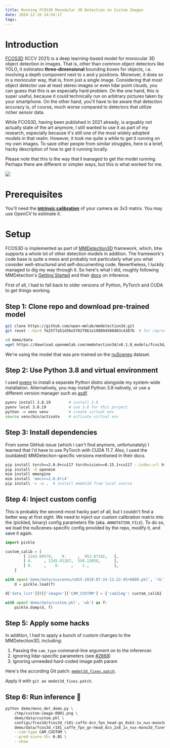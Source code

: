 ```yaml
---
title: Running FCOS3D Monodular 3D Detection on Custom Images
date: 2024-12-16 14:54:17
tags:
---
```


# Introduction 

[FCOS3D](https://arxiv.org/abs/2104.10956) (ICCV 2021) is a deep learning-based model for monocular 3D object detection in images. That is, other than common object detectors like YOLO, it estimates **three-dimensional** bounding boxes for objects, i.e. involving a depth component next to x and y positions. Moreover, it does so in a _monocular_ way, that is, from just a single image. Considering that most object detector use at least stereo images or even lidar point clouds, you can guess that this is an especially hard problem. On the one hand, this is super useful, because it could technically run on arbitrary pictures taken by your smartphone. On the other hand, you'll have to be aware that detection accuracy is, of course, much worse compared to detectors that utilize richer sensor data.

While FCOS3D, having been published in 2021 already, is arguably not actually state of the art anymore, I still wanted to use it as part of my research, especially because it's still one of the most widely adopted models in that realm. However, it took me quite a while to get it running on my own images. To save other people from similar struggles, here is a brief, hacky description of how to get it running locally.

Please note that this is the way that **I** managed to get the model running. Perhaps there are different or simpler ways, but this is what worked for me.

![](images/fcos3d.webp)

# Prerequisites
You'll need the [**intrinsic calibration**](https://docs.opencv.org/4.x/dc/dbb/tutorial_py_calibration.html) of your camera as 3x3 matrix. You may use OpenCV to estimate it.

# Setup

FCOS3D is implemented as part of [MMDetection3D](https://mmdetection3d.readthedocs.io) framework, which, btw. supports a whole lot of other detection models in addition. The framework's code base is quite a mess and probably not particularly what you what consider well-structured and self-documenting code. Nevertheless, I luckily managed to dig my way through it. So here's what I did, roughly following MMDetection's [Getting Started](https://mmdetection3d.readthedocs.io/en/latest/get_started.html) and their [docs](https://mmdetection3d.readthedocs.io/en/latest/user_guides/inference.html#monocular-3d-demo) on inference.

First of all, I had to fall back to older versions of Python, PyTorch and CUDA to get things working. 

## Step 1: Clone repo and download pre-trained model
```bash
git clone https://github.com/open-mmlab/mmdetection3d.git
git reset --hard fe25f7a51d36e3702f961e198894580d83c4387b  # for reproducibility

cd demo/data
wget https://download.openmmlab.com/mmdetection3d/v0.1.0_models/fcos3d/fcos3d_r101_caffe_fpn_gn-head_dcn_2x8_1x_nus-mono3d_finetune/fcos3d_r101_caffe_fpn_gn-head_dcn_2x8_1x_nus-mono3d_finetune_20210717_095645-8d806dc2.pth
```

We're using the model that was pre-trained on the [nuScenes](https://www.nuscenes.org/) dataset.

## Step 2: Use Python 3.8 and virtual environment

I used [pyenv](https://github.com/pyenv/pyenv) to install a separate Python distro alongside my system-wide installation. Alternatively, you may install Python 3.8 natively, or use a different version manager such as [asdf](https://github.com/asdf-vm/asdf).

```bash
pyenv install 3.8.19        # install 3.8
pyenv local 3.8.19          # use 3.8 for this project
python -m venv venv         # create virtual env
source venv/bin/activate    # activate virtual env
```

## Step 3: Install dependencies
From some GitHub issue (which I can't find anymore, unfortunately) I learned that I'd have to use PyTorch with CUDA 11.7. Also, I used the (outdated) MMDetection-specific versions mentioned in their docs.

```bash
pip install torch==2.0.0+cu117 torchvision==0.15.1+cu117 --index-url https://download.pytorch.org/whl/cu117
pip install -U openmim
mim install mmengine
mim install 'mmcv>=2.0.0rc4'
pip install -v -e .  # install mmdet3d from local source
```

## Step 4: Inject custom config
This is probably the second-most hacky part of all, but I couldn't find a better way at first sight. We need to inject our custom calibration matrix into the (pickled, binary) config parameters file (aka. `ANNOTATION_FILE`). To do so, we load the nuScenes-specific config provided by the repo, modify it, and save it again.

```python
import pickle

custom_calib = [
        [ 1243.09579,    0.     ,  953.87192,   ],
        [ 0.     , 1245.01287,  558.13058,      ],
        [ 0.     ,    0.     ,    1.,           ],
    ]

with open('demo/data/nuscenes/n015-2018-07-24-11-22-45+0800.pkl', 'rb') as f:
    d = pickle.load(f)

d['data_list'][0]['images']['CAM_CUSTOM'] = {'cam2img': custom_calib}

with open('demo/data/custom.pkl', 'wb') as f:
    pickle.dump(d, f)
```

## Step 5: Apply some hacks
In addition, I had to apply a bunch of custom changes to the MMDetection3D, including:

1. Passing the `cam_type` command-line argument on to the inferencer. 
1. Ignoring lidar-specific parameters (see [#2868](https://github.com/open-mmlab/mmdetection3d/issues/2868))
1. Ignoring unneeded hard-coded image path param

Here's the according Git patch: [`mmdet3d_fixes.patch`](https://gist.github.com/muety/a53bbc5c7d896cb4bd6f6a25f63d15b6).

Apply it with `git am mmdet3d_fixes.patch`.

## Step 6: Run inference 🚀
```bash
python demo/mono_det_demo.py \
    /tmp/custom-image-0001.png \
    demo/data/custom.pkl \
    configs/fcos3d/fcos3d_r101-caffe-dcn_fpn_head-gn_8xb2-1x_nus-mono3d_finetune.py \
    demo/data/fcos3d_r101_caffe_fpn_gn-head_dcn_2x8_1x_nus-mono3d_finetune_20210717_095645-8d806dc2.pth \
    --cam-type CAM_CUSTOM \
    --pred-score-thr 0.05 \
    --show 
```